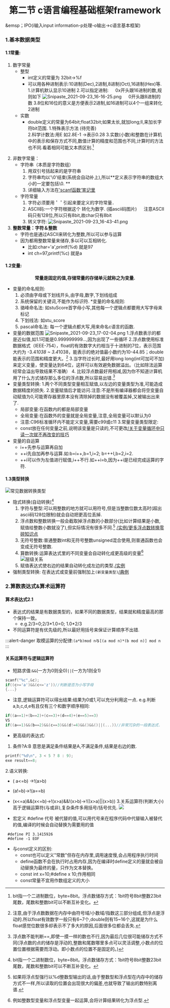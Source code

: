 # <center>第二节 c语言编程基础框架framework</center>
  &emsp；IPO(i输入input information-p处理-o输出$\rightarrow$c语言基本框架)
### 1.基本数据类型
#### 1.1常量:
1. 数字常量
    * 整型
        * int定义的常量为 32bit$\rightarrow$%f
        * 可以用各种进制表示:10进制(Dec),2进制,8进制(Oct),16进制(Hex)等.
            1.计算机默认显示10进制
            2.可以指定进制:
            &emsp; 0x开头跟16进制的数,规则如下
            ![Snipaste_2021-09-23_16-16-25.png](https://i.loli.net/2021/09/23/9zkIoZ3rijENy65.png)
            &emsp; 0开头跟8进制的数
            3.8位和16位的意义是方便表示2进制,如16进制可以4个一组来转化2进制
    * 实数
        * double定义的常量为64bit;float32bit;如果太长,就加long;ll,来加长字符bit范围.
        1.特殊表示方法 (待完善)      
        2.科学计数法:用E 如2.8E-1 $\rightarrow$表示0.28
        3.实数(小数)和整数在计算机中的表示和保存方式不同,数值计算的精度和范围也不同,计算时的方法也不同.看着相同可能又本质区别.[^1]
        
[^1]:bit指一个二进制数位，byte=8bit。浮点数储存方式：1bit符号8bit整数23bit尾数，尾数和整数bit可以不断互补变化。

2. 非数字常量：
    * 字符串（本质是字符数组）
        1. 用双引号括起来的是字符串
        2. 字符串均以'\0'结束(系统会自动补上),所以**定义表示字符串的数组大小的一定要包括\0. **
        3. 详细输入方法在['scanf函数'笔记里](D:/yjw/vnote/程序设计基础/scanf函数.md)
    * 字符常量
        1. 字符必须要用＇＇引起来要定义的字符常量．
        2. ASCII码:一个字符根据这个 转化为数字.
        (插ascii码图片)
        &emsp; 注意ASCII码只有128位,所以只有8bit,故char只有8bit
        3. 转义字符:
        ![Snipaste_2021-09-23_16-43-41.png](https://i.loli.net/2021/09/23/pR9xtUjKy3czTwn.png)
 3. **整数常量：字符＆整数**
    * 字符也是通过ASCII来转化为整数,所以可以参与运算
    * 因为都用整数常量来储存,多以可以互相转化.
        * 比如:char='a',printf(%d) 就是97
        * int ch=97,printf(%c)   就是a
#### 1.2变量:
**<center>常量是固定的值,存储常量的存储单元就称之为变量.</center>**
* 变量的命名规则:
    1. 必须由字母或下划线开头,由字母,数字,下划线组成
    2. 系统保留的关键词,不能作为标识符.
*变量的命名规则:
    1. 骆峰命名法: 如stuScore首字母小写,其他每一个逻辑点都要用大写字母来标记
    2. 下划线法: 如stu_score
    3. pascal命名法: 每一个逻辑点都大写,用来命名c语言的函数.
* 变量的数据范围
![Snipaste_2021-09-23_17-02-04.png](https://i.loli.net/2021/09/23/8st9JiPub7WMAUh.png)
    1.浮点数表示的都是近似值,如1.1可能是0.999999999...,因为出现了一些循环
    2.浮点数使用标准数据格式（IEEE-754），float的有效数字大约相当于十进制的7位，表示范围大约为 -3.4*1038 ~ 3.4*1038，能表示的绝对值最小数约为10-44.85；double能表示的范围和精度更大。[^5]
    3.当字符过长时,最好用long long(int可加可不加)来定义变量，使变量达到64位，这样可以有效避免数据溢出。（比如除法运算经常会溢出导致结果不准确）
    4. 比较浮点数最好用相减,因为你不知道计算机用了什么方式储存那么多位的浮点数,所以容易出错.[^3]
* 变量类型转换:
    1.两个不同类型变量相互赋值,以左边的变量类型为准,可能造成数据精度的损失.
    2.变量赋值后才能访问.注意:不是所有编译器都会将空变量自动赋值为0,可能寄存器里原本没有清除掉的数据没有被覆盖掉,又被输出出来了.
    * 局部变量:在函数内的都是局部变量
    * 全局变量:在函数外的变量就是全局变量,注意,全局变量可以默认为0  
    * 注意:C96标准循环内不能定义变量,需要c99或c11
    3.常量变量类型限定:
    * const放在任何变量之前,说明该变量是只读的,不可更改[/关于变量循环中只读一次就不再改变的技巧](D:/yjw/vnote/程序设计基础/第二次上机教训.md#只读一次)
* 变量的自运算
    *  i++先参与运算再自加
    * ++i先自加再参与运算.如:b=i++,b=1,i=2; b=++I,b=2,i=2.
    * ++i可以作为左值进行赋值,i++不行.如++i=b,因为++i是已经完成运算的字符.

#### 1.3类型转换
![常见数据转换类型](D:/yjw/vnote/程序设计基础/图片/数据类型转换的几种情况.png)
*  隐式转换(自动转换)[^1]
    1. 字符与整型:可以用整数的地方就可以用符号,但是当整数位数太高时(超出ascii码128位限制)就会自动把更高位丢掉.
    2. 浮点数和整数转换一般会截取掉浮点数的小数部分(比如计算结果是小数,赋值给整数小数就没了),但实际情况有很多不同.[^2] [/实例](D:/yjw/vnote/程序设计基础/第二次上机教训.md#实例)[/更多浮点数转换零碎知识点](D:/yjw/vnote/程序设计基础/第二次上机教训.md#浮点数转换)
    3. 无符号整数:普通整数int和无符号整数unsigned混合使用,则普通函数也会变成无符号整数.
    4. 算数转换:运算表达式里的不同变量会自动转化成更高级的变量[^4]
  ![层级关系](D:/yjw/vnote/程序设计基础/图片/数据类型的层次关系.png)
    5. 赋值表达式使右边的结果自动转化成左边的类型.[/实例](D:/yjw/vnote/程序设计基础/第二次上机教训.md#实例)
* 强制类型转换:
在表达式或变量前强制加上`(新变量类型)`[/典例](D:/yjw/vnote/程序设计基础/第二次上机教训.md#典例1)


### 2.算数表达式&算术运算符
#### 算术表达式2.1
* 表达式的结果是有数据类型的，如果不同的数据类型，结果就和精度最高的那个保持一致。
    * e.g.2/3=0;2/3*1.0=0; 1.0\*2/3
* 不同运算符是有优先级的,所以最好用括号来保证计算顺序不出错.

:::alert-danger
取模运算的分配律:`(a*b)mod n与[(a mod n)*(b mod n)] mod n`
:::

#### 关系运算符与逻辑运算符
* 短路求值:`&&`(一方为0则全0)`||`(一方为1则全1)
```c
scanf("%c",&c);
if((c>='a')&&(c<='z'))//判断是否为小写字母
{...}
```
* 注意,逻辑运算符可以得出结果:结果为0或1,可以充分利用这一点.
    e.g.判断a,b,c,d,e有且仅有三个和数字顺序相同:
```c
if((a==1)+(b==2)+(c==3)+(d==4)+(e==5)==3)
VS
if((a==1)&&(b==2)&&(c==3)&&(d!=4)&&()&&()||(...))//非常冗杂的一段表达式.
```
* 更高级的表达式:
1. 条件?A:B    意思是满足条件结果是A,不满足条件,结果是右边的数.
```c
printf("%d\n", 3 < 5 ? 8 : 9);  
exe result==8;
```

2.语义转换:
   * ( a<=b) $\rightarrow$!(a>b)
   * (a!=b)$\rightarrow$!(a==b)
   * (x<=a)&&(x<=b)$\rightarrow$!(x>a)&&!(x>b)$\rightarrow$!((x>a)||(x>b))
3.关系运算符(判断大小)高于逻辑运算符(与或非),复杂条件多用括号/括号优先.
![](5319502160971.png)

* 宏定义
#define 代号 被代替的值,可以用代号来在程序代码中代替输入被替代的值,编译的时候会自动替换为需要用的值
 
```
 #define PI 3.1415926  
 #define -1 EOF
```
* 与const定义的区别:
    * const也可以定义"常数"但存在内存里,调用速度慢,会占用程序执行时间
    * define函数不会在执行时占用内存,因为在编译时define定义的量就会被自动替换为最终的量，只作为文本替换。
    * const int x=10;#define x 10;作用相同
    * const常量不宜用作数组定义的大小





 [^1]:这类转换很容易导致计算结果出错.
 [^2]:如果将浮点型强行以%d整数型输出的话,由于整数型和浮点型在内存中的储存方式不一样,所以读取的位置会出现很大的偏差,也就导致了输出的数特别离谱.
 
 [^3]:浮点数不能判断==,即使一摸一样的数也不行,因为最后几位很可能储存方式不同(浮点数的点的储存是浮动的,整数和尾数哪里多点可以灵活调整,小数点的位置位置根据需要而浮动。即小数点的位置不是固定的。)
 [^4]:例如整数型变量和浮点型变量一起运算,会将计算结果转化为浮点型.
 [^5]:注意,由于浮点数数据在内存中由符号域/小数域/指数这三部分组成,但浮点是浮动的.所以float有效数字一般只有6~7个,double则有15~16个,这就是为什么float感觉位数很多却表示不了多大的原因,后面很多位都会丢失.